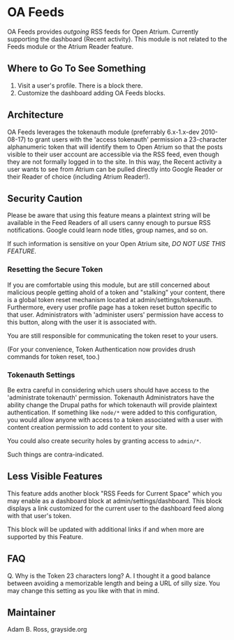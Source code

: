 # OA Feeds

OA Feeds provides *outgoing* RSS feeds for Open Atrium. Currently supporting the dashboard (Recent 
activity). This module is not related to the Feeds module or the Atrium Reader feature. 

## Where to Go To See Something
1. Visit a user's profile. There is a block there.
2. Customize the dashboard adding OA Feeds blocks.

## Architecture

OA Feeds leverages the tokenauth module (preferrably 6.x-1.x-dev 2010-08-17) to grant users with 
the 'access tokenauth' permission a 23-character alphanumeric token that will identify them to Open 
Atrium so that the posts visible to their user account are accessible via the RSS feed, even though 
they are not formally logged in to the site. In this way, the Recent activity a user wants to see 
from Atrium can be pulled directly into Google Reader or their Reader of choice (including Atrium 
Reader!).

## Security Caution

Please be aware that using this feature means a plaintext string will be available in the Feed 
Readers of all users canny enough to pursue RSS notifications. Google could learn node titles, 
group names, and so on.

If such information is sensitive on your Open Atrium site, *DO NOT USE THIS FEATURE*.

### Resetting the Secure Token
If you are comfortable using this module, but are still concerned about malicious people
getting ahold of a token and "stalking" your content, there is a global token reset
mechanism located at admin/settings/tokenauth. Furthermore, every user profile page
has a token reset button specific to that user. Administrators with 'administer
users' permission have access to this button, along with the user it is associated
with.

You are still responsible for communicating the token reset to your users.

(For your convenience, Token Authentication now provides drush commands for token reset, too.)

### Tokenauth Settings
Be extra careful in considering which users should have access to the 'administrate
tokenauth' permission. Tokenauth Administrators have the ability change the Drupal
paths for which tokenauth will provide plaintext authentication. If something like
`node/*` were added to this configuration, you would allow anyone with access to a token
associated with a user with content creation permission to add content to your site.

You could also create security holes by granting access to `admin/*`.

Such things are contra-indicated.

## Less Visible Features

This feature adds another block "RSS Feeds for Current Space" which you may enable as
a dashboard block at admin/settings/dashboard. This block displays a link customized
for the current user to the dashboard feed along with that user's token.

This block will be updated with additional links if and when more are supported by
this Feature.

## FAQ

Q. Why is the Token 23 characters long?
A. I thought it a good balance between avoiding a memorizable length and being a URL of silly
size. You may change this setting as you like with that in mind.

## Maintainer
Adam B. Ross, grayside.org